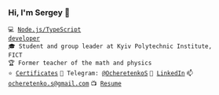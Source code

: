 <h3> Hi, I'm Sergey 👋 </h3>
 
<code>💻 [Node.js/TypeScript developer](https://github.com/SergeyOcheretenko/LearningProgramming)</code>  
<code>🎓 Student and group leader at Kyiv Polytechnic Institute, FICT</code>  
<code>🏆 Former teacher of the math and physics</code>  
<code>⭐ [Certificates](https://github.com/SergeyOcheretenko/Certificates)</code>
<code>💬 Telegram: [@OcheretenkoS](https://telegram.me/OcheretenkoS)</code>
<code>🔭 [LinkedIn](https://www.linkedin.com/in/sergeyocheretenko/)</code>
<code>📫 [ocheretenko.s@gmail.com](mailto:ocheretenko.s@gmail.com)</code>
<code>📺 [Resume](https://sergeyocheretenko.github.io/Resume/)</code>
